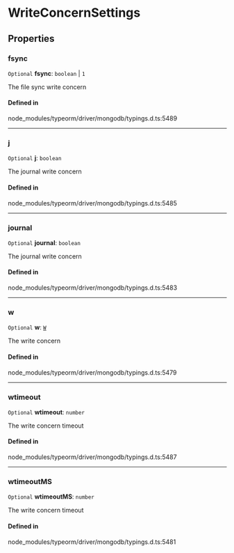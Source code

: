 # WriteConcernSettings

## Properties

### fsync

 `Optional` **fsync**: `boolean` \| ``1``

The file sync write concern

#### Defined in

node_modules/typeorm/driver/mongodb/typings.d.ts:5489

___

### j

 `Optional` **j**: `boolean`

The journal write concern

#### Defined in

node_modules/typeorm/driver/mongodb/typings.d.ts:5485

___

### journal

 `Optional` **journal**: `boolean`

The journal write concern

#### Defined in

node_modules/typeorm/driver/mongodb/typings.d.ts:5483

___

### w

 `Optional` **w**: [`W`](../index.md#w)

The write concern

#### Defined in

node_modules/typeorm/driver/mongodb/typings.d.ts:5479

___

### wtimeout

 `Optional` **wtimeout**: `number`

The write concern timeout

#### Defined in

node_modules/typeorm/driver/mongodb/typings.d.ts:5487

___

### wtimeoutMS

 `Optional` **wtimeoutMS**: `number`

The write concern timeout

#### Defined in

node_modules/typeorm/driver/mongodb/typings.d.ts:5481
